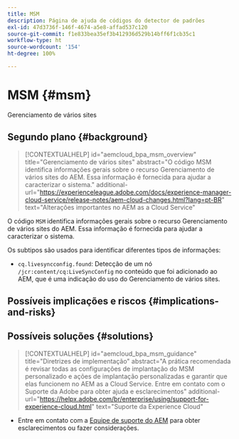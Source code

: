 ```yaml
---
title: MSM
description: Página de ajuda de códigos do detector de padrões
exl-id: 47d3736f-146f-4674-a5e8-affad537c120
source-git-commit: f1e833bea35ef3b412936d529b14bff6f1cb35c1
workflow-type: ht
source-wordcount: '154'
ht-degree: 100%

---
```


# MSM {#msm}

Gerenciamento de vários sites

## Segundo plano {#background}

>[!CONTEXTUALHELP]
>id="aemcloud_bpa_msm_overview"
>title="Gerenciamento de vários sites"
>abstract="O código MSM identifica informações gerais sobre o recurso Gerenciamento de vários sites do AEM. Essa informação é fornecida para ajudar a caracterizar o sistema."
>additional-url="https://experienceleague.adobe.com/docs/experience-manager-cloud-service/release-notes/aem-cloud-changes.html?lang=pt-BR" text="Alterações importantes no AEM as a Cloud Service"

O código `MSM` identifica informações gerais sobre o recurso Gerenciamento de vários sites do AEM. Essa informação é fornecida para ajudar a caracterizar o sistema.

Os subtipos são usados para identificar diferentes tipos de informações:

* `cq.livesyncconfig.found`: Detecção de um nó `/jcr:content/cq:LiveSyncConfig` no conteúdo que foi adicionado ao AEM, que é uma indicação do uso do Gerenciamento de vários sites.

## Possíveis implicações e riscos {#implications-and-risks}


## Possíveis soluções {#solutions}

>[!CONTEXTUALHELP]
>id="aemcloud_bpa_msm_guidance"
>title="Diretrizes de implementação"
>abstract="A prática recomendada é revisar todas as configurações de implantação do MSM personalizado e ações de implantação personalizadas e garantir que elas funcionem no AEM as a Cloud Service. Entre em contato com o Suporte da Adobe para obter ajuda e esclarecimentos"
>additional-url="https://helpx.adobe.com/br/enterprise/using/support-for-experience-cloud.html" text="Suporte da Experience Cloud"

* Entre em contato com a [Equipe de suporte do AEM](https://helpx.adobe.com/br/enterprise/using/support-for-experience-cloud.html) para obter esclarecimentos ou fazer considerações.
